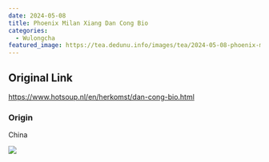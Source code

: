 ```yaml
---
date: 2024-05-08
title: Phoenix Milan Xiang Dan Cong Bio
categories:
  - Wulongcha
featured_image: https://tea.dedunu.info/images/tea/2024-05-08-phoenix-milan-xian-dan-cong-1.jpeg
---
```


## Original Link

<https://www.hotsoup.nl/en/herkomst/dan-cong-bio.html>

### Origin

China

![](https://tea.dedunu.info/images/tea/2024-05-08-phoenix-milan-xian-dan-cong-2.jpeg)